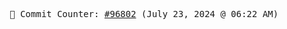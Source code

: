 <p align="center">
    <samp>
        📮 Commit Counter: <a href="https://github.com/Javascript-void0/Javascript-void0/commits/main">#96802</a> (July 23, 2024 @ 06:22 AM)
    </samp>
</p>